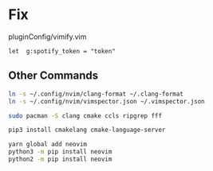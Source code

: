 # Fix

pluginConfig/vimify.vim

```vim
let  g:spotify_token = "token"
```

## Other Commands

```bash
ln -s ~/.config/nvim/clang-format ~/.clang-format
ln -s ~/.config/nvim/vimspector.json ~/.vimspector.json

sudo pacman -S clang cmake ccls ripgrep fff

pip3 install cmakelang cmake-language-server

yarn global add neovim
python3 -m pip install neovim
python2 -m pip install neovim
```
